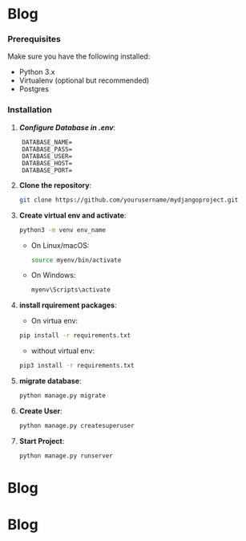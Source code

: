 # Blog

### Prerequisites
Make sure you have the following installed:
- Python 3.x
- Virtualenv (optional but recommended)
- Postgres 


### Installation
1. ***Configure Database in .env***:
```.env
    DATABASE_NAME=
    DATABASE_PASS=
    DATABASE_USER=
    DATABASE_HOST=
    DATABASE_PORT=
```

2. **Clone the repository**:
   ```sh
   git clone https://github.com/yourusername/mydjangoproject.git
   ```
3. **Create virtual env and activate**:
    ```sh
    python3 -m venv env_name
    ```
    - On Linux/macOS:
        ```sh
        source myenv/bin/activate
        ```
    - On Windows:
        ```sh
        myenv\Scripts\activate
        ```
4. **install rquirement packages**:
    - On virtua env:
    ```sh
    pip install -r requirements.txt
    ```
    - without virtual env:
    ```sh
    pip3 install -r requirements.txt
    ```
5. **migrate database**:
    ```sh
    python manage.py migrate
    ```

6. **Create User**:
    ```sh
    python manage.py createsuperuser
    ```

7. **Start Project**:
    ```sh
    python manage.py runserver
    ```
# Blog
# Blog

